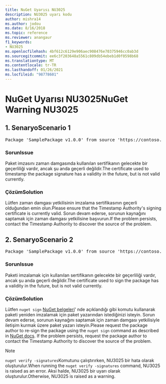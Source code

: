 ```yaml
---
title: NuGet Uyarısı NU3025
description: NU3025 uyarı kodu
author: mishra14
ms.author: jodou
ms.date: 8/16/2018
ms.topic: reference
ms.reviewer: anangaur
f1_keywords:
- NU3025
ms.openlocfilehash: 4bf612c6129e906aec908476e70375946cc0ab3d
ms.sourcegitcommit: ee6c3f203648a5561c809db54ebeb1d0f0598b68
ms.translationtype: MT
ms.contentlocale: tr-TR
ms.lasthandoff: 01/26/2021
ms.locfileid: "98778601"
---
```

# <a name="nuget-warning-nu3025"></a><span data-ttu-id="931ec-103">NuGet Uyarısı NU3025</span><span class="sxs-lookup"><span data-stu-id="931ec-103">NuGet Warning NU3025</span></span>

## <a name="scenario-1"></a><span data-ttu-id="931ec-104">1\. Senaryo</span><span class="sxs-lookup"><span data-stu-id="931ec-104">Scenario 1</span></span>

<pre>Package 'SamplePackage v1.0.0' from source 'https://contoso.com/index.json': The timestamp signing certificate is not yet valid.</pre>

### <a name="issue"></a><span data-ttu-id="931ec-105">Sorun</span><span class="sxs-lookup"><span data-stu-id="931ec-105">Issue</span></span>

<span data-ttu-id="931ec-106">Paket imzasını zaman damgasında kullanılan sertifikanın gelecekte bir geçerliliği vardır, ancak şu anda geçerli değildir.</span><span class="sxs-lookup"><span data-stu-id="931ec-106">The certificate used to timestamp the package signature has a validity in the future, but is not valid currently.</span></span>


### <a name="solution"></a><span data-ttu-id="931ec-107">Çözüm</span><span class="sxs-lookup"><span data-stu-id="931ec-107">Solution</span></span>

<span data-ttu-id="931ec-108">Lütfen zaman damgası yetkilisinin imzalama sertifikasının geçerli olduğundan emin olun.</span><span class="sxs-lookup"><span data-stu-id="931ec-108">Please ensure that the Timestamp Authority's signing certificate is currently valid.</span></span> <span data-ttu-id="931ec-109">Sorun devam ederse, sorunun kaynağını saptamak için zaman damgası yetkilisine başvurun.</span><span class="sxs-lookup"><span data-stu-id="931ec-109">If the problem persists, contact the Timestamp Authority to discover the source of the problem.</span></span>



## <a name="scenario-2"></a><span data-ttu-id="931ec-110">2\. Senaryo</span><span class="sxs-lookup"><span data-stu-id="931ec-110">Scenario 2</span></span>

<pre>Package 'SamplePackage v1.0.0' from source 'https://contoso.com/index.json': The primary signature's timestamp signing certificate is not yet valid.</pre>

### <a name="issue"></a><span data-ttu-id="931ec-111">Sorun</span><span class="sxs-lookup"><span data-stu-id="931ec-111">Issue</span></span>

<span data-ttu-id="931ec-112">Paketi imzalamak için kullanılan sertifikanın gelecekte bir geçerliliği vardır, ancak şu anda geçerli değildir.</span><span class="sxs-lookup"><span data-stu-id="931ec-112">The certificate used to sign the package has a validity in the future, but is not valid currently.</span></span>


### <a name="solution"></a><span data-ttu-id="931ec-113">Çözüm</span><span class="sxs-lookup"><span data-stu-id="931ec-113">Solution</span></span>

<span data-ttu-id="931ec-114">Lütfen `nuget sign` [NuGet belgeleri](../../create-packages/sign-a-package.md)' nde açıklandığı gibi komutu kullanarak paketi yeniden imzalamak için paket yazarından istediğinizi isteyin. Sorun devam ederse, sorunun kaynağını saptamak için zaman damgası yetkilisiyle iletişim kurmak üzere paket yazarı isteyin.</span><span class="sxs-lookup"><span data-stu-id="931ec-114">Please request the package author to re-sign the package using the `nuget sign` command as described in [NuGet docs](../../create-packages/sign-a-package.md). If the problem persists, request the package author to contact the Timestamp Authority to discover the source of the problem.</span></span>


> [!Note]
> <span data-ttu-id="931ec-115">`nuget verify -signatures`Komutunu çalıştırırken, NU3025 bir hata olarak oluşturulur.</span><span class="sxs-lookup"><span data-stu-id="931ec-115">When running the `nuget verify -signatures` command, NU3025 is raised as an error.</span></span> <span data-ttu-id="931ec-116">Aksi halde, NU3025 bir uyarı olarak oluşturulur.</span><span class="sxs-lookup"><span data-stu-id="931ec-116">Otherwise, NU3025 is raised as a warning.</span></span>
